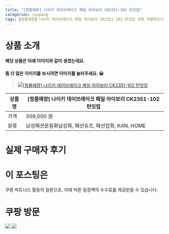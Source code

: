 ```yaml
---
title: "[정품매장] 나이키 데이브레이크 페일 아이보리 CK2351-102 턴잇업"
categories: coupang
tags: [정품매장] 나이키 데이브레이크 페일 아이보리 CK2351-102 턴잇업 쿠팡 쿠팡파트너스
---
```

# 상품 소개
#### 해당 상품은 아래 이미지와 같이 생겼는데요. 
#### 좀 더 많은 이미지를 보시려면 이미지를 눌러주세요. 😀
> [![[정품매장] 나이키 데이브레이크 페일 아이보리 CK2351-102 턴잇업](https://static.coupangcdn.com/image/affiliate/banner/347ffb603ec20d47cccca04fe92de472@2x.jpg)](https://coupa.ng/bO3Pn9)

상품명 | [정품매장] 나이키 데이브레이크 페일 아이보리 CK2351-102 턴잇업
-------|-------
가격 | 309,000 원
분류 | 남성패션운동화남성화, 패션슈즈, 패션잡화, KAN, HOME

# 실제 구매자 후기

# 이 포스팅은
쿠팡 파트너스 활동의 일환으로, 이에 따른 일정액의 수수료를 제공받을 수 있습니다.

# 쿠팡 방문
[![](https://ads-partners.coupang.com/banners/404218?subId=&traceId=V0-301-bae0f72e5e59e45f-I404218&w=728&h=90)](https://coupa.ng/bOXH5d)
[![](https://ads-partners.coupang.com/banners/404240?subId=&traceId=V0-301-371ae01f4226dec2-I404240&w=728&h=90)](https://coupa.ng/bOXIeg)

